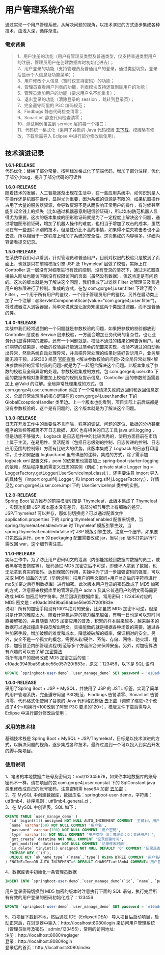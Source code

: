 # 用户管理系统介绍
通过实现一个用户管理系统，从解决问题的视角，以技术演进的方式逐步集成各种技术，由浅入深，循序渐进。

### 需求背景
> 1、用户注册的功能（用户有管理员类型及普通类型，仅支持普通类型用户的注册，管理员用户在创建数据库时初始化进去）；  
> 2、用户登录的功能（支持管理员及普通用户的登录，通过类型切换，登录后显示个人信息及功能菜单）；  
> 3、用户修改个人信息（暂时仅支持密码）的功能；  
> 4、管理员查看用户列表的功能，列表模块支持逻辑删除用户的功能；  
> 5、管理员添加用户的功能（要求用户名不能重复）；  
> 6、退出登录的功能（清除登录的 session ，跳转到登录页）；  
> 7、完全遵守阿里的 P3C 编码规范；  
> 8、Findbugs 静态代码检查清零；  
> 9、SonarLint 静态代码检查清零；  
> 10、测试用例覆盖到 service 层的每一个接口；  
> 11、代码统一格式化（采用了谷歌的 Java 代码模版 [去下载](https://github.com/google/styleguide/blob/gh-pages/eclipse-java-google-style.xml)，模版略有修改，下载后需导入 Eclipse 中进行部分修改后使用）。  

## 技术演进记录  

**1.6.1-RELEASE**  
代码优化：替换了部分常量，按照标准格式化了前端代码，增加了部分注释，优化了部分小bug，提升了部分代码的可读性

**1.6.0-RELEASE**  
随着技术的发展，人工智能逐渐出现在生活中，在一些应用系统中，如何识别是人在操作还是机器在操作，显得尤为重要，因为系统的资源是有限的，如果机器操作占用了大量的服务器资源，会导致资源不足从而影响正常用户的操作，有时候甚至能引起金钱上的损失（比如通过机器恶意刷短信验证码），所以如何防范机器人显得尤为重要。这次的版本集成的图形验证码就是为了一定程度上解决这个问题，通过增加图形验证码，增加了机器人操作的难度，也相当于增加了攻击的成本，虽然现在有一些图片识别的技术，但是性价比不高的事情，如果得不偿失攻击者也不会去做，所以相当于一定程度上增加了系统的安全性。这次集成的内容稍多，详细内容请看提交记录。

**1.5.0-RELEASE**  
在系统中我们可以看到，针对管理员和普通用户，目前对权限的校验只是放到了页面上，也就是只在前端模版引擎 JSP 及 Thymeleaf 层做了校验，实际上在 Controller 这一层没有对权限进行有效的控制，没有登录的情况下，通过浏览器直接输入网址也能访问到没有权限访问的页面（虽然没有数据），但这肯定是有问题的。这次的版本就是为了解决这个问题，我们集成了过滤器 Filter 对管理员及普通用户的权限进行了控制。集成的方式，在包 com.gorge4j.user.filter 下建了两个 Filter ，一个用于所有用户的鉴权，一个用于管理员用户的鉴权。另外在启动类上加了一个注解：@ServletComponentScan(value="com.gorge4j.user.filter")，将过滤器注入到容器里，简单来说就是让服务知道这两个类是过滤器，而不是普通的类。

**1.4.0-RELEASE**  
实战中我们经常遇到的一个问题就是参数校验的问题，如果把参数的校验都放到 Controller 层或者 Service 层来校验，一方面会增加业务代码的复杂性，也让业务代码显得非常的臃肿。还有一个问题就是，校验不通过的结果如何告诉用户。我们期望的结果是，参数的校验最好能通过简单的配置来实现，检验不通过的自动抛出异常，然后系统自动处理异常，并且把异常处理的结果封装好告诉用户，业务层面无须干预。JSR303 规范 [官网查看](https://www.jcp.org/en/jsr/detail?id=303) <解决参数校验的问题>及全局异常处理<解决参数校验的异常封装的问题>就是为了一起配合解决这个问题。此版本集成了参数的校验及全局异常的处理。参数校验集成的方式，包 com.gorge4j.user.dto 下面的数据传输对象需要加上校验的规则及提示信息，Controller 层的参数前面需要加上 @Valid 的注解。全局异常处理集成的方式，包 com.gorge4j.user.enumeration 添加了一个常用请求失败的返回码和返回信息定义，全局异常处理类的核心逻辑在包 com.gorge4j.user.handler 下的 GlobalExceptionHandler 类里边。上一个版本也能看到，项目实际上前后端都是没有参数校验的，这个是有问题的，这个版本就是为了解决这个问题。

**1.3.0-RELEASE**  
日志在开发工作中的重要性不言而喻，程序的调试、问题的定位、数据的分析甚至程序的监控等都离不开日志数据，JDK 也有相关的日志工具 java.util.logging ，但是功能不够强大。Logback 是日志组件中的比较优秀的，使用方面目前在市场上属于主流，在易用性、灵活配置（包括日志级别的控制、日志传递的控制、日志应用范围的控制等）方面有比较大的优势。此版本集成了 Logback 的日志打印组件，关于如何配置 logback.xml 里有详细的注释。集成的方式，除了需添加 logback.xml 配置文件，pom 的依赖里也需要加上 spring-boot-starter-logging 的依赖，然后程序里的需定义日志的实例（例如：private static Logger log = LoggerFactory.getLogger(UserServiceImpl.class);），还需要注意 import 导入的具体包（import org.slf4j.Logger; 和 import org.slf4j.LoggerFactory;），详情见包 com.gorge4j.user.core.impl 下的 UserServiceImpl 类中的实例。

**1.2.0-RELEASE**  
Spring Boot 官方推荐的前端模版引擎是 Thymeleaf，此版本集成了 Thymeleaf ，实现功能跟 JSP 版本基本没有差异，有部分细节展示上有细微的差异。JSP/Thymeleaf 可以并存，那如何切换呢？可以通过配置文件 application.properties 下的 spring.thymeleaf.enabled 配置来切换，当 spring.thymeleaf.enabled=true 时 Thymeleaf 模版引擎生效，当 spring.thymeleaf.enabled=false 时 JSP 模版引擎生效。注意一个细节，如果要打包然后运行，pom 的 packaging 配置需要改成 jar，当以 jsp 版本打包运行时需改回 war，这个细节需注意。

**1.1.0-RELEASE**  
实际工作中，为了防止用户密码明文的泄漏（内部能接触到数据库数据的员工，或者黑客攻击拖库等），密码通过 MD5 加密之后不可逆，即便坏人拿到了数据，也无法拿到真实的密码，达到保密的作用，实操中为了进一步加强密码的强度，可以采取 MD5 加盐的方式（举例说明：把用户的明文密码+用户id之后的字符串进行md5加密之后存到数据库）进行加密。此次版本用户登录的密码改成了 MD5 加密的方式，注意原来数据库里的管理员用户 admin 及其它普通用户的明文密码需要改成 MD5 加密后的字符串，然后回填到数据库里，常用密码：123456对应的 MD5 密文是：e10adc3949ba59abbe56e057f20f883e  
说明：所有的加密手段没有100%绝对的安全，比如虽然 MD5 加密不可逆，但是只是计算的难度太大，随着计算机运算的能力越来越强，有朝一日也是可以短时间直接解密的，并且随着 MD5 加密应用的普及，积累的样本越来越多，越来越多的数据可以通过撞库手段反解出明文。实操能做的就是根据各种场景的需要，通过各种加密手段，增加破解的难度和成本，降低被破解的概率，保证相对的安全。另外，安全不是一个孤立的概念，需要从软/硬件、系统、存储、网络、防火墙、程序、加密甚至内部管理流程/规范等多个方面综合来保障安全。另外，对加密算法有兴趣的可以去了解 [加密算法](https://baike.baidu.com/item/加密算法)  
将所有用户的密码改成 MD5 加密之后的值：e10adc3949ba59abbe56e057f20f883e，原文：123456，以下是 SQL 语句  

```sql
UPDATE `springboot-user-demo`.`user_manage_demo` SET password = 'e10adc3949ba59abbe56e057f20f883e' WHERE is_delete = false;
```

**1.0.0-RELEASE**  
采用了Spring Boot + JSP + MySQL，并使用了 JSP 的 JSTL 标签，实现了简单的用户管理系统，完全遵守阿里 P3C规范、Findbugs 告警清零、SonarLint 告警清零，代码格式化使用了谷歌的 Java 代码格式模版 [去下载](https://github.com/google/styleguide/blob/gh-pages/eclipse-java-google-style.xml)（调整了缩进<2个改成了4个>和换行<100改到了阿里 P3C 要求的120>），模版文件下载后需导入 Eclipse 中进行部分修改后使用；

### 采用的技术栈
基础技术栈是 Spring Boot + MySQL + JSP/Thymeleaf，目标是以技术演进的方式，以解决问题的视角，逐步集成各种技术，最终过渡到一个可以投入到实战开发的脚手架项目。  

### 使用说明
1、笔者的本地数据库账号及密码为：root/12345678，如果你本地数据库的账号密码不一样，请在项目的包 com.gorge4j.user.constat 下的 SqlConstant.java 类里修改成自己的账号密码，注意密码需 base64 加密 [去加密](http://tool.oschina.net/encrypt?type=3)；  
2、在 MySQL 中创建数据库，数据库名：springboot-user-demo，字符集：utf8mb4，排序规则：utf8mb4\_general\_ci；  
3、在 MySQL 中创建表，SQL 如下：
 
```sql 
CREATE TABLE `user_manage_demo` (
  `id` bigint(11) unsigned NOT NULL AUTO_INCREMENT COMMENT '主键id，用户id',
  `name` varchar(50) NOT NULL COMMENT '用户名',
  `password` varchar(100) NOT NULL COMMENT '用户密码',
  `type` varchar(5) NOT NULL COMMENT '用户类型（A：管理员；O：普通用户）',
  `gmt_create` datetime NOT NULL COMMENT '记录创建时间',
  `gmt_modified` datetime NOT NULL COMMENT '记录修改时间',
  `is_delete` tinyint(1) unsigned NOT NULL DEFAULT '0' COMMENT '记录是否逻辑删除（0：未删除；1：已删除）',
  PRIMARY KEY (`id`),
  UNIQUE KEY `uk_name_type` (`name`,`type`) USING BTREE COMMENT '用户名称、类型唯一索引'
) ENGINE=InnoDB AUTO_INCREMENT=6 DEFAULT CHARSET=utf8mb4 COMMENT='用户管理表';
```

4、数据库表中初始化一条管理员数据  

```sql
INSERT INTO `springboot-user-demo`.`user_manage_demo`(`id`, `name`, `password`, `type`, `gmt_create`, `gmt_modified`, `is_delete`) VALUES (1, 'admin', '123456', 'A', '2019-05-19 20:26:22', '2019-05-19 20:26:27', 0);
```
用户登录密码切换到 MD5 加密的版本时注意执行下面的 SQL 语句，执行完后所有有效的用户登录的密码初始化成了：123456  

```sql
UPDATE `springboot-user-demo`.`user_manage_demo` SET password = 'e10adc3949ba59abbe56e057f20f883e' WHERE is_delete = false;
```

5、将项目下载到本地，然后通过 IDE（Eclipse/IDEA） 导入项目后启动项目，启动正常后，在浏览器中输入：http://localhost:8080/login 来访问用户管理系统（管理员账号及密码：admin/123456），常用的访问地址:  
注册：http://localhost:8080/regisger   
登录：http://localhost:8080/login  
登录后的首页：http://localhost:8080/index  
